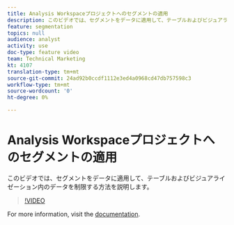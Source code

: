 ```yaml
---
title: Analysis Workspaceプロジェクトへのセグメントの適用
description: このビデオでは、セグメントをデータに適用して、テーブルおよびビジュアライゼーション内のデータを制限する方法を説明します。
feature: segmentation
topics: null
audience: analyst
activity: use
doc-type: feature video
team: Technical Marketing
kt: 4107
translation-type: tm+mt
source-git-commit: 24ad92b0ccdf1112e3ed4a0968cd47db757598c3
workflow-type: tm+mt
source-wordcount: '0'
ht-degree: 0%

---
```



# Analysis Workspaceプロジェクトへのセグメントの適用

このビデオでは、セグメントをデータに適用して、テーブルおよびビジュアライゼーション内のデータを制限する方法を説明します。

>[!VIDEO](https://video.tv.adobe.com/v/30994/?quality=12)

For more information, visit the [documentation](https://docs.adobe.com/content/help/en/analytics/components/segmentation/segmentation-workflow/t-seg-apply.html).
